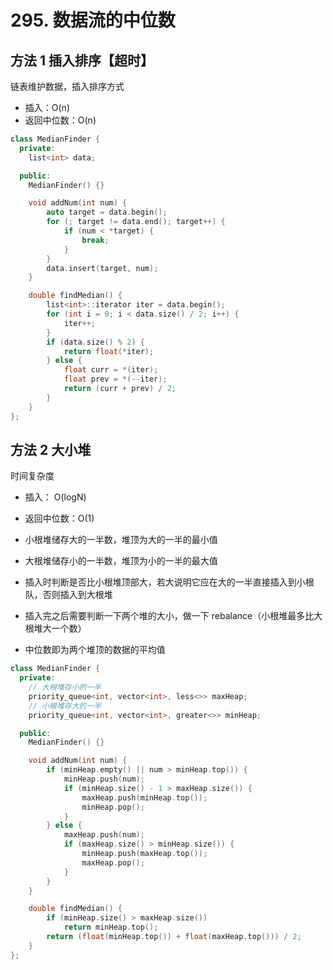# 295. 数据流的中位数

## 方法 1 插入排序【超时】

链表维护数据，插入排序方式

-   插入：O(n)
-   返回中位数：O(n)

```c++
class MedianFinder {
  private:
    list<int> data;

  public:
    MedianFinder() {}

    void addNum(int num) {
        auto target = data.begin();
        for (; target != data.end(); target++) {
            if (num < *target) {
                break;
            }
        }
        data.insert(target, num);
    }

    double findMedian() {
        list<int>::iterator iter = data.begin();
        for (int i = 0; i < data.size() / 2; i++) {
            iter++;
        }
        if (data.size() % 2) {
            return float(*iter);
        } else {
            float curr = *(iter);
            float prev = *(--iter);
            return (curr + prev) / 2;
        }
    }
};
```

## 方法 2 大小堆

时间复杂度

-   插入： O(logN)
-   返回中位数：O(1)

-   小根堆储存大的一半数，堆顶为大的一半的最小值
-   大根堆储存小的一半数，堆顶为小的一半的最大值
-   插入时判断是否比小根堆顶部大，若大说明它应在大的一半直接插入到小根队，否则插入到大根堆
-   插入完之后需要判断一下两个堆的大小，做一下 rebalance（小根堆最多比大根堆大一个数）
-   中位数即为两个堆顶的数据的平均值

```c++
class MedianFinder {
  private:
    // 大根堆存小的一半
    priority_queue<int, vector<int>, less<>> maxHeap;
    // 小根堆存大的一半
    priority_queue<int, vector<int>, greater<>> minHeap;

  public:
    MedianFinder() {}

    void addNum(int num) {
        if (minHeap.empty() || num > minHeap.top()) {
            minHeap.push(num);
            if (minHeap.size() - 1 > maxHeap.size()) {
                maxHeap.push(minHeap.top());
                minHeap.pop();
            }
        } else {
            maxHeap.push(num);
            if (maxHeap.size() > minHeap.size()) {
                minHeap.push(maxHeap.top());
                maxHeap.pop();
            }
        }
    }

    double findMedian() {
        if (minHeap.size() > maxHeap.size())
            return minHeap.top();
        return (float(minHeap.top()) + float(maxHeap.top())) / 2;
    }
};
```
